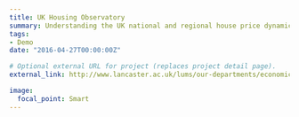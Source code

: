 ```yaml
---
title: UK Housing Observatory
summary: Understanding the UK national and regional house price dynamics.
tags:
- Demo
date: "2016-04-27T00:00:00Z"

# Optional external URL for project (replaces project detail page).
external_link: http://www.lancaster.ac.uk/lums/our-departments/economics/research/uk-housing-observatory/

image:
  focal_point: Smart
---
```


